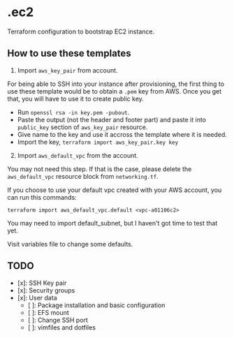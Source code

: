 # .ec2
Terraform configuration to bootstrap EC2 instance. 

## How to use these templates

1. Import `aws_key_pair` from account. 

For being able to SSH into your instance after provisioning, the first thing to use these template would be to obtain a `.pem` key from AWS. Once you get that, you will have to use it to create public key. 

- Run `openssl rsa -in key.pem -pubout`.
- Paste the output (not the header and footer part) and paste it into `public_key` section of `aws_key_pair` resource. 
- Give name to the key and use it accross the template where it is needed. 
- Import the key, `terraform import aws_key_pair.key key`

2. Import `aws_default_vpc` from the account.

You may not need this step. If that is the case, please delete the `aws_default_vpc` resource block from `networking.tf`.

If you choose to use your default vpc created with your AWS account, you can run this commands: 

    terraform import aws_default_vpc.default <vpc-a01106c2>

You may need to import default_subnet, but I haven't got time to test that yet.

Visit variables file to change some defaults. 

## TODO

- [x]: SSH Key pair
- [x]: Security groups
- [x]: User data
    - [ ]: Package installation and basic configuration
    - [ ]: EFS mount
    - [ ]: Change SSH port
    - [ ]: vimfiles and dotfiles
